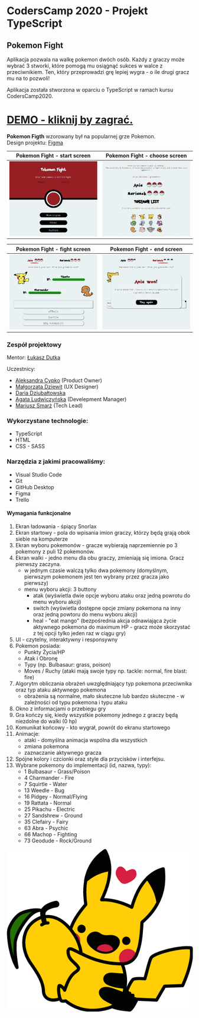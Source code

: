 # CodersCamp 2020 - Projekt TypeScript
## Pokemon Fight
Aplikacja pozwala na walkę pokemon dwóch osób. Każdy z graczy może wybrać 3 stworki, które pomogą mu osiągnąć sukces w walce z przeciwnikiem. Ten, który przeprowadzi grę lepiej wygra - o ile drugi gracz mu na to pozwoli!

Aplikacja została stworzona w oparciu o TypeScript w ramach kursu CodersCamp2020.

# [DEMO - kliknij by zagrać.](https://lukaszdutka.github.io/CodersCamp2020.Project.TypeScript.pokemonfight/)

**Pokemon Figth** wzorowany był na popularnej grze Pokemon.<br>
Design projektu: [Figma](https://www.figma.com/file/q0IcE7FOL1GEi7sXvhE5WE/Pokemon-Fight?node-id=0%3A1)<br>

Pokemon Fight - start screen|Pokemon Fight - choose screen
:-------------------------:|:-------------------------:
![Pokemon Fight - start screen](./.github/images/2.gif)  |  ![Pokemon Fight - choose screen](./.github/images/3.gif)

Pokemon Fight - fight screen|Pokemon Fight - end screen
:-------------------------:|:-------------------------:
![Pokemon Fight - fight screen](./.github/images/4.gif)  |  ![Pokemon Fight - end screen](./.github/images/5.png)

### Zespół projektowy
Mentor:
[Łukasz Dutka](https://github.com/lukaszdutka)

Uczestnicy:
* [Aleksandra Cypko](https://github.com/AleksandraCyp) (Product Owner)
* [Małgorzata Dziewit](https://github.com/memeraki) (UX Designer)
* [Daria Dziubałtowska](https://github.com/daria305) 
* [Agata Ludwiczyńska](https://github.com/AgataLudwiczynska) (Develepment Manager)
* [Mariusz Smarż](https://github.com/mariusz-sm) (Tech Lead)

### Wykorzystane technologie:
- TypeScript
- HTML
- CSS - SASS

### Narzędzia z jakimi pracowaliśmy:
- Visual Studio Code
- Git
- GitHub Desktop
- Figma
- Trello

#### Wymagania funkcjonalne
1. Ekran ładowania - śpiący Snorlax
2. Ekran startowy - pola do wpisania imion graczy, którzy będą grają obok siebie na komputerze
3. Ekran wyboru pokemonów - gracze wybierają naprzemiennie po 3 pokemony z puli 12 pokemonów.
4. Ekran walki - jedno menu dla obu graczy, zmieniają się imiona. Gracz pierwszy zaczyna. 
    - w jednym czasie walczą tylko dwa pokemony (domyślnym, pierwszym pokemonem jest ten wybrany przez gracza jako pierwszy)
    - menu wyboru akcji: 3 buttony
        - atak (wyświetla dwie opcje wyboru ataku oraz jedną powrotu do menu wyboru akcji)
        - switch (wyświetla dostępne opcje zmiany pokemona na inny oraz jedną powtoru do menu wyboru akcji)
        - heal - "eat mango" (bezpośrednia akcja odnawiająca życie aktywnego pokemona do maximum HP - gracz może skorzystać z tej opcji tylko jeden raz w ciągu gry)
5. UI - czytelny, interaktywny i responsywny 
6. Pokemon posiada:
    - Punkty Życia/HP
    - Atak i Obronę 
    - Typy (np. Bulbasaur: grass, poison) 
    - Moves / Ruchy (ataki mają swoje typy np. tackle: normal, fire blast: fire)
7. Algorytm obliczania obrażeń uwzględniający typ pokemona przeciwnika oraz typ ataku aktywnego pokemona
    - obrażenia są normalne, mało skuteczne lub bardzo skuteczne - w zależności od typu pokemona i typu ataku
8. Okno z informacjami o przebiegu gry
9. Gra kończy się, kiedy wszystkie pokemony jednego z graczy będą niezdolne do walki (0 hp)
10. Komunikat końcowy - kto wygrał, powrót do ekranu startowego
11. Animacje:
    - ataki - domyślna animacja wspólna dla wszystkich
    - zmiana pokemona
    - zaznaczanie aktywnego gracza
12. Spójne kolory i czcionki oraz style dla przycisków i interfejsu.
13. Wybrane pokemony do implementacji (id, nazwa, typy):
    - 1 Bulbasaur - Grass/Poison
    - 4 Charmander - Fire
    - 7 Squirtle - Water
    - 13 Weedle - Bug
    - 16 Pidgey - Normal/Flying
    - 19 Rattata - Normal
    - 25 Pikachu - Electric
    - 27 Sandshrew - Ground
    - 35 Clefairy - Fairy
    - 63 Abra - Psychic
    - 66 Machop - Fighting
    - 73 Geodude - Rock/Ground

![Pikachu](./.github/images/pikachuwithmango.png)
